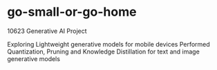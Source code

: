 # go-small-or-go-home
10623 Generative AI Project

Exploring Lightweight generative models for mobile devices
Performed Quantization, Pruning and Knowledge Distillation for text and image generative models
